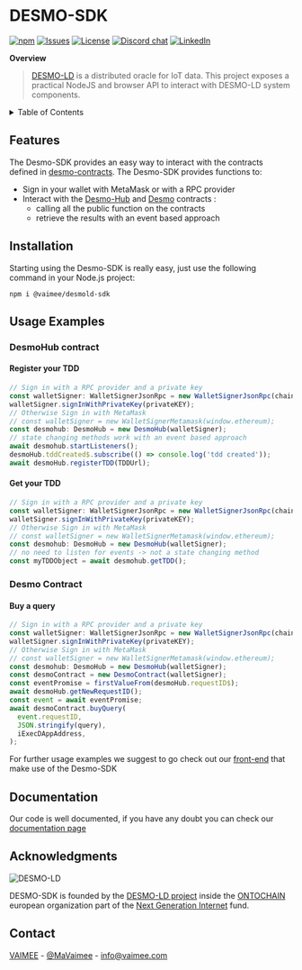 # DESMO-SDK
<a href="https://www.npmjs.com/package/@vaimee/desmold-sdk" target="_blank"><img alt="npm" src="https://img.shields.io/npm/v/@vaimee/desmold-sdk?style=flat-square"></a>
<a href="https://github.com/vaimee/desmo-sdk/issues" target="_blank"><img src="https://img.shields.io/github/issues/vaimee/desmo-sdk.svg?style=flat-square" alt="Issues" /></a>
<a href="https://github.com/vaimee/zion/blob/main/LICENSE" target="_blank"><img src="https://img.shields.io/github/license/vaimee/desmo-sdk.svg?style=flat-square" alt="License" /></a>
<a href="https://discord.gg/B7WZswnH" target="_blank"><img src="https://img.shields.io/badge/Discord-7289DA?style=flat-square&logo=discord&logoColor=white&label=desmo" alt="Discord chat" /></a>
<a href="https://www.linkedin.com/company/vaimee/" target="_blank"><img src="https://img.shields.io/badge/-LinkedIn-black.svg?style=flat-square&logo=linkedin&color=blue" alt="LinkedIn" /></a>

**Overview**
> [DESMO-LD](https://github.com/vaimee/desmo/tree/c763cec12f6c9060a9f1a3335ff4cff60ece3df2) is a distributed oracle for IoT data. This project exposes a practical NodeJS and browser API to interact with DESMO-LD system components.

<details>
  <summary>Table of Contents</summary>
  <ul>
    <li>
      <a href="#features">Features</a>
    </li>
    <li>
      <a href="#installation">Installation</a>
    </li>
    <li>
    <a href="#usage-examples">Usage Examples</a>
    <ul>
    <li>
    <a href="#desmohub-contract">DesmoHub contract</a>
    <ul>
    <li><a href="#register-your-tdd">Register your TDD</a></li>
    <li><a href="#get-your-tdd">Get your TDD</a></li>
    </ul>
    </li>
    <li>
    <a href="#desmo-contract">Desmo contract</a>
    <ul>
    <li><a href="#buy-a-query">Buy a query</a></li>
    </ul>
    </li>
    </li>
    </ul>
    <li><a href="#documentation">Documentation</a></li>
    <li><a href="#acknowledgments">Acknowledgments</a></li>
    <li><a href="#contact">Contact</a></li>
  </ul>
</details>

## Features

The Desmo-SDK provides an easy way to interact with the contracts defined in [desmo-contracts](https://github.com/vaimee/desmo-contracts).
The Desmo-SDK provides functions to:

- Sign in your wallet with MetaMask or with a RPC provider
- Interact with the [Desmo-Hub](https://github.com/vaimee/desmo-contracts/blob/main/contracts/DesmoHub.sol) and [Desmo](https://github.com/vaimee/desmo-contracts/blob/main/contracts/DesmoHub.sol) contracts :
  - calling all the public function on the contracts
  - retrieve the results with an event based approach

## Installation

Starting using the Desmo-SDK is really easy, just use the following command in your Node.js project:

`npm i @vaimee/desmold-sdk`

## Usage Examples

### DesmoHub contract

#### Register your TDD

```ts
// Sign in with a RPC provider and a private key
const walletSigner: WalletSignerJsonRpc = new WalletSignerJsonRpc(chainURL);
walletSigner.signInWithPrivateKey(privateKEY);
// Otherwise Sign in with MetaMask
// const walletSigner = new WalletSignerMetamask(window.ethereum);
const desmohub: DesmoHub = new DesmoHub(walletSigner);
// state changing methods work with an event based approach
await desmohub.startListeners();
desmoHub.tddCreated$.subscribe(() => console.log('tdd created'));
await desmoHub.registerTDD(TDDUrl);
```

#### Get your TDD

```ts
// Sign in with a RPC provider and a private key
const walletSigner: WalletSignerJsonRpc = new WalletSignerJsonRpc(chainURL);
walletSigner.signInWithPrivateKey(privateKEY);
// Otherwise Sign in with MetaMask
// const walletSigner = new WalletSignerMetamask(window.ethereum);
const desmohub: DesmoHub = new DesmoHub(walletSigner);
// no need to listen for events -> not a state changing method
const myTDDObject = await desmohub.getTDD();
```

### Desmo Contract

#### Buy a query

```ts
// Sign in with a RPC provider and a private key
const walletSigner: WalletSignerJsonRpc = new WalletSignerJsonRpc(chainURL);
walletSigner.signInWithPrivateKey(privateKEY);
// Otherwise Sign in with MetaMask
// const walletSigner = new WalletSignerMetamask(window.ethereum);
const desmohub: DesmoHub = new DesmoHub(walletSigner);
const desmoContract = new DesmoContract(walletSigner);
const eventPromise = firstValueFrom(desmoHub.requestID$);
await desmoHub.getNewRequestID();
const event = await eventPromise;
await desmoContract.buyQuery(
  event.requestID,
  JSON.stringify(query),
  iExecDAppAddress,
);
```

For further usage examples we suggest to go check out our [front-end](https://github.com/vaimee/desmo-front) that make use of the Desmo-SDK

## Documentation

Our code is well documented, if you have any doubt you can check our [documentation page](docs/modules.html)

## Acknowledgments

![DESMO-LD](https://github.com/vaimee/desmo/blob/c763cec12f6c9060a9f1a3335ff4cff60ece3df2/imgs/desmo-logo.png)

DESMO-SDK is founded by the [DESMO-LD project](https://ontochain.ngi.eu/content/desmo-ld) inside the [ONTOCHAIN](https://ontochain.ngi.eu/) european organization part of the [Next Generation Internet](https://www.ngi.eu/) fund.

## Contact

[VAIMEE](vaimee.com) - [@MaVaimee](https://twitter.com/MaVaimee) - [info@vaimee.com](mailto://info@vaimee.com)
